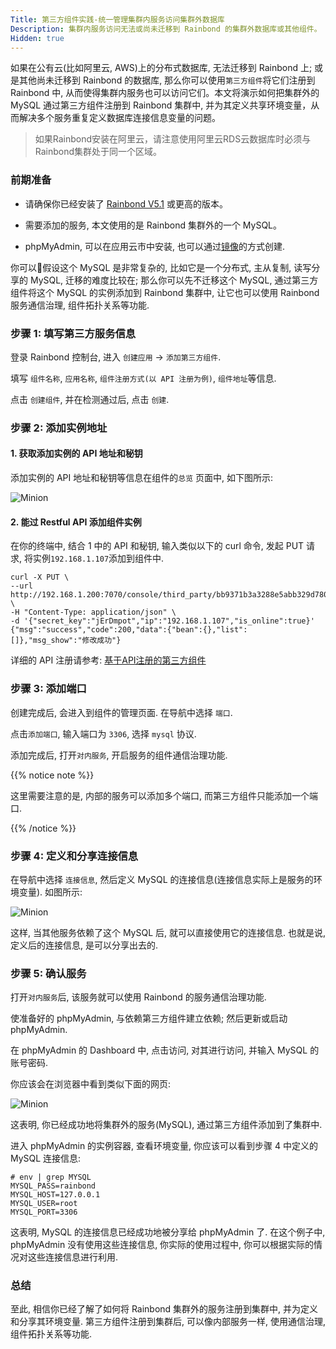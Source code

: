 ```yaml
---
Title: 第三方组件实践-统一管理集群内服务访问集群外数据库
Description: 集群内服务访问无法或尚未迁移到 Rainbond 的集群外数据库或其他组件。
Hidden: true
---
```


如果在公有云(比如阿里云, AWS)上的分布式数据库, 无法迁移到 Rainbond 上;  或是其他尚未迁移到 Rainbond 的数据库, 那么你可以使用`第三方组件`将它们注册到 Rainbond 中, 从而使得集群内服务也可以访问它们。本文将演示如何把集群外的 MySQL 通过第三方组件注册到 Rainbond 集群中, 并为其定义共享环境变量，从而解决多个服务重复定义数据库连接信息变量的问题。

> 如果Rainbond安装在阿里云，请注意使用阿里云RDS云数据库时必须与Rainbond集群处于同一个区域。

### 前期准备

- 请确保你已经安装了 [Rainbond V5.1](/docs/user-operations/install/online_install/) 或更高的版本。

- 需要添加的服务, 本文使用的是 Rainbond 集群外的一个 MySQL。

- phpMyAdmin, 可以在应用云市中安装, 也可以通过[镜像](https://hub.docker.com/r/phpmyadmin/phpmyadmin)的方式创建.

你可以假设这个 MySQL 是非常复杂的, 比如它是一个分布式, 主从复制, 读写分享的 MySQL, 迁移的难度比较在; 那么你可以先不迁移这个 MySQL, 通过第三方组件将这个 MySQL 的实例添加到 Rainbond 集群中, 让它也可以使用 Rainbond 服务通信治理, 组件拓扑关系等功能.

### 步骤 1: 填写第三方服务信息

登录 Rainbond 控制台, 进入 `创建应用` -> `添加第三方组件`.

填写 `组件名称`, `应用名称`, `组件注册方式(以 API 注册为例)`, `组件地址`等信息.

点击 `创建组件`, 并在检测通过后, 点击 `创建`.

### 步骤 2: 添加实例地址

#### 1. 获取添加实例的 API 地址和秘钥

添加实例的 API 地址和秘钥等信息在组件的`总览` 页面中, 如下图所示:

![Minion](https://grstatic.oss-cn-shanghai.aliyuncs.com/images/docs/5.1/thirdparty/practice-2/%E6%80%BB%E8%A7%88%E9%A1%B5%E9%9D%A2.png)

#### 2. 能过 Restful API 添加组件实例

在你的终端中, 结合 1 中的 API 和秘钥, 输入类似以下的 curl 命令, 发起 PUT 请求, 将实例`192.168.1.107`添加到组件中.

```markup
curl -X PUT \
--url http://192.168.1.200:7070/console/third_party/bb9371b3a3288e5abb329d780d85507b \
-H "Content-Type: application/json" \
-d '{"secret_key":"jErDmpot","ip":"192.168.1.107","is_online":true}'
{"msg":"success","code":200,"data":{"bean":{},"list":[]},"msg_show":"修改成功"}
```

详细的 API 注册请参考: [基于API注册的第三方组件](/docs/user-manual/app-creation/thirdparty-service/thirdparty-create/#创建基于api注册的第三方组件)

### 步骤 3: 添加端口

创建完成后, 会进入到组件的管理页面. 在导航中选择 `端口`.

点击`添加端口`, 输入端口为 `3306`, 选择 `mysql` 协议.

添加完成后, 打开`对内服务`, 开启服务的组件通信治理功能.

{{% notice note %}}

这里需要注意的是, 内部的服务可以添加多个端口, 而第三方组件只能添加一个端口.

{{%  /notice %}}

### 步骤 4: 定义和分享连接信息

在导航中选择 `连接信息`, 然后定义 MySQL 的连接信息(连接信息实际上是服务的环境变量). 如图所示:

![Minion](https://grstatic.oss-cn-shanghai.aliyuncs.com/images/docs/5.1/thirdparty/practice-2/%E8%BF%9E%E6%8E%A5%E4%BF%A1%E6%81%AF.png)

这样, 当其他服务依赖了这个 MySQL 后, 就可以直接使用它的连接信息. 也就是说, 定义后的连接信息, 是可以分享出去的.

### 步骤 5: 确认服务

打开`对内服务`后, 该服务就可以使用 Rainbond 的服务通信治理功能.

使准备好的 phpMyAdmin, 与依赖第三方组件建立依赖; 然后更新或启动 phpMyAdmin.

在 phpMyAdmin 的 Dashboard 中, 点击访问, 对其进行访问, 并输入 MySQL 的账号密码.

你应该会在浏览器中看到类似下面的网页:

![Minion](https://grstatic.oss-cn-shanghai.aliyuncs.com/images/docs/5.1/thirdparty/practice-2/phpMyAdmin.png)

这表明, 你已经成功地将集群外的服务(MySQL), 通过第三方组件添加到了集群中.

进入 phpMyAdmin 的实例容器, 查看环境变量, 你应该可以看到步骤 4 中定义的 MySQL 连接信息:

```markup
# env | grep MYSQL
MYSQL_PASS=rainbond
MYSQL_HOST=127.0.0.1
MYSQL_USER=root
MYSQL_PORT=3306
```
这表明, MySQL 的连接信息已经成功地被分享给 phpMyAdmin 了. 在这个例子中, phpMyAdmin 没有使用这些连接信息, 你实际的使用过程中, 你可以根据实际的情况对这些连接信息进行利用.

### 总结

至此, 相信你已经了解了如何将 Rainbond 集群外的服务注册到集群中, 并为定义和分享其环境变量. 第三方组件注册到集群后, 可以像内部服务一样, 使用通信治理, 组件拓扑关系等功能.